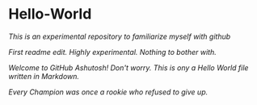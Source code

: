 # Hello-World
*This is an experimental repository to familiarize myself with github*

_First readme edit. Highly experimental. Nothing to bother with._

_*Welcome to GitHub Ashutosh! Don't worry. This is ony a Hello World file written in Markdown.*_

_*Every Champion was once a rookie who refused to give up.*_
